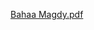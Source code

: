 [Bahaa Magdy.pdf](https://github.com/bahaamagdygit/Online-Shopping-4024/files/14797330/Bahaa.Magdy.pdf)
